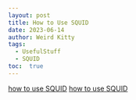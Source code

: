 ```yaml
---
layout: post
title: How to Use SQUID
date: 2023-06-14
author: Weird Kitty
tags: 
  - UsefulStuff 
  - SQUID
toc:  true
---
```



[how to use SQUID](/squid.pdf)
[how to use SQUID](/PostFile/squid.pdf)



